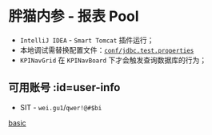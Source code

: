 # 胖猫内参 - 报表 Pool

- `IntelliJ IDEA` - `Smart Tomcat` 插件运行；
- 本地调试需替换配置文件：[`conf/jdbc.test.properties`](/work/damao/assets/bi.application.mobile.ui/jdbc.test.properties ':ignore')
- `KPINavGrid` 在 `KPINavBoard` 下才会触发查询数据库的行为；

## 可用账号 :id=user-info

- SIT - `wei.gu1`/`qwer!@#$bi`

[basic](README.md ':include')